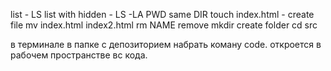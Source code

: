 list - LS
list with hidden - LS -LA
PWD same DIR
touch  index.html - create file
mv index.html index2.html
rm NAME remove
mkdir create folder
cd src

в терминале в папке с депозиторием набрать коману code. откроется в рабочем пространстве вс кода.
